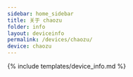 ```yaml
---
sidebar: home_sidebar
title: 关于 chaozu
folder: info
layout: deviceinfo
permalink: /devices/chaozu/
device: chaozu
---
```

{% include templates/device_info.md %}
